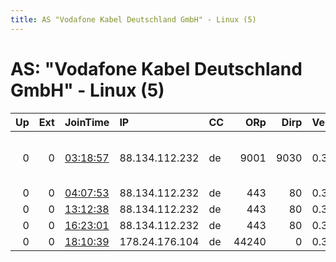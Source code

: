 ```yaml
---
title: AS "Vodafone Kabel Deutschland GmbH" - Linux (5)
---
```


# AS: "Vodafone Kabel Deutschland GmbH" - Linux (5)

|   Up |   Ext | JoinTime                                                                                   | IP             | CC   |   ORp |   Dirp | Version   | Contact                  | Nickname      |   eFamMembers |
|-----:|------:|:-------------------------------------------------------------------------------------------|:---------------|:-----|------:|-------:|:----------|:-------------------------|:--------------|--------------:|
|    0 |     0 | [03:18:57](https://atlas.torproject.org/#details/A3D1C46E7102BB7B472078C758CA06FF122F11D8) | 88.134.112.232 | de   |  9001 |   9030 | 0.3.2.9   | tzeise at gmx dot de tor | ExitRel       |             1 |
|    0 |     0 | [04:07:53](https://atlas.torproject.org/#details/8DE55594E3DF1CC0697B878274D664F9ED320709) | 88.134.112.232 | de   |   443 |     80 | 0.3.2.9   | none                     | ExitRel       |             1 |
|    0 |     0 | [13:12:38](https://atlas.torproject.org/#details/821CBBEDFAF9F281A7E289331D0EE07BA8B98D29) | 88.134.112.232 | de   |   443 |     80 | 0.3.2.9   | None                     | EXREL         |             1 |
|    0 |     0 | [16:23:01](https://atlas.torproject.org/#details/211B39F4CCC13EB3661DD84B80BBF7F7F6B74E7A) | 88.134.112.232 | de   |   443 |     80 | 0.3.2.9   | None                     | MyRig13       |             1 |
|    0 |     0 | [18:10:39](https://atlas.torproject.org/#details/09A7BDDAE3EF7898CE38BA34E53A6AC98D564DD5) | 178.24.176.104 | de   | 44240 |      0 | 0.3.1.9   | None                     | UbuntuCore201 |             1 |

